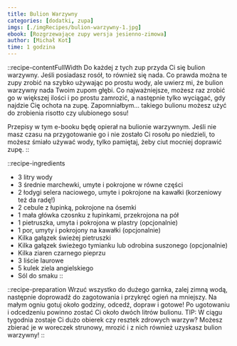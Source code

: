 ```yaml
---
title: Bulion Warzywny
categories: [dodatki, zupa]
imgs: [./imgRecipes/bulion-warzywny-1.jpg]
ebook: [Rozgrzewające zupy wersja jesienno-zimowa]
author: [Michał Kot]
time: 1 godzina
---
```




::recipe-contentFullWidth
Do każdej z tych zup przyda Ci się bulion warzywny. Jeśli posiadasz rosół, to również się nada. Co prawda można te zupy zrobić na szybko używając po prostu wody, ale uwierz mi, że bulion warzywny nada Twoim zupom głębi. Co najważniejsze, możesz raz zrobić go w większej ilości i po prostu zamrozić, a następnie tylko wyciągać, gdy najdzie Cię ochota na zupę. Zapomniałbym… takiego bulionu możesz użyć do zrobienia risotto czy ulubionego sosu!

Przepisy w tym e-booku będę opierał na bulionie warzywnym. Jeśli nie masz czasu na przygotowanie go i nie zostało Ci rosołu po niedzieli, to możesz śmiało używać wody, tylko pamiętaj, żeby ciut mocniej doprawić zupę.
::

::recipe-ingredients
- 3 litry wody
- 3 średnie marchewki, umyte i pokrojone w równe części
- 2 łodygi selera naciowego, umyte i pokrojone na kawałki (korzeniowy też da radę!)
- 2 cebule z łupinką, pokrojone na ósemki
- 1 mała główka czosnku z łupinkami, przekrojona na pół
- 1 pietruszka, umyta i pokrojona w plastry (opcjonalnie)
- 1 por, umyty i pokrojony na kawałki (opcjonalnie)
- Kilka gałązek świeżej pietruszki
- Kilka gałązek świeżego tymianku lub odrobina suszonego (opcjonalnie)
- Kilka ziaren czarnego pieprzu
- 3 liście laurowe
- 5 kulek ziela angielskiego
- Sól do smaku
::

::recipe-preparation
Wrzuć wszystko do dużego garnka, zalej zimną wodą, następnie doprowadź do zagotowania i przykręć ogień na mniejszy. Na małym ogniu gotuj około godziny, odcedź, dopraw i gotowe! Po ugotowaniu i odcedzeniu powinno zostać Ci około dwóch litrów bulionu.
TIP: W ciągu tygodnia zostaje Ci dużo obierek czy resztek zdrowych warzyw? Możesz zbierać je w woreczek strunowy, mrozić i z nich również uzyskasz bulion warzywny!
::